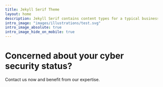```yaml
---
title: Jekyll Serif Theme
layout: home
description: Jekyll Serif contains content types for a typical business website. The theme is fully responsive, blazing fast and artfully illustrated.
intro_image: "images/illustrations/test.svg"
intro_image_absolute: true
intro_image_hide_on_mobile: true
---
```


# Concerned about your cyber security status?

Contact us now and benefit from our expertise.
